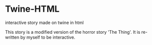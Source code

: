# Twine-HTML
interactive story made on twine in html

This story is a modified version of the horror story 'The Thing'. It is re-written by myself to be interactive.
